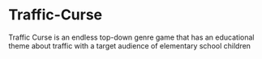 # Traffic-Curse

Traffic Curse is an endless top-down genre game that has an educational theme about traffic with a target audience of elementary school children
